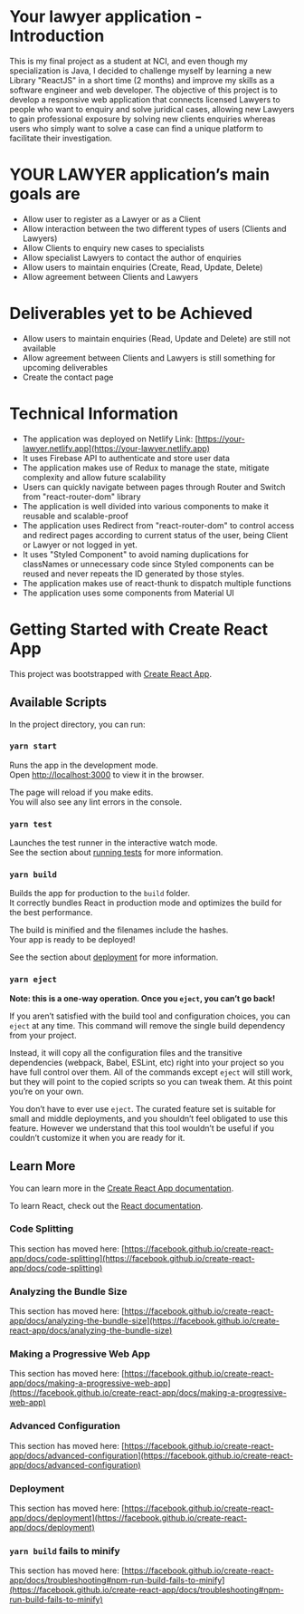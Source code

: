 # Your lawyer application - Introduction
This is my final project as a student at NCI, and even though my specialization is Java, I decided to challenge myself by learning a new Library "ReactJS" in a short time (2 months) and improve my skills as a software engineer and web developer. The objective of this project is to develop a responsive web application that connects licensed Lawyers to people who want to enquiry and solve juridical cases, allowing new Lawyers to gain professional exposure by solving new clients enquiries whereas users who simply want to solve a case can find a unique platform to facilitate their investigation. 

# YOUR LAWYER application’s main goals are
-	Allow user to register as a Lawyer or as a Client
-	Allow interaction between the two different types of users (Clients and Lawyers)
-	Allow Clients to enquiry  new cases to specialists
-	Allow specialist Lawyers to contact the author of enquiries
-	Allow users to maintain enquiries (Create, Read, Update, Delete)
-	Allow agreement between Clients and Lawyers

# Deliverables yet to be Achieved
- Allow users to maintain enquiries (Read, Update and Delete) are still not available
- Allow agreement between Clients and Lawyers is still something for upcoming deliverables
- Create the contact page


# Technical Information
- The application was deployed on Netlify
Link: [https://your-lawyer.netlify.app](https://your-lawyer.netlify.app)
- It uses Firebase API to authenticate and store user data
- The application makes use of Redux to manage the state, mitigate complexity and allow future scalability
- Users can quickly navigate between pages through Router and Switch from "react-router-dom" library
- The application is well divided into various components to make it reusable and scalable-proof
- The application uses Redirect from "react-router-dom" to control access and redirect pages according to current status of the user, being Client or Lawyer or not logged in yet.
- It uses "Styled Component" to avoid naming duplications for classNames or unnecessary code since Styled components can be reused and never repeats the ID generated by those styles.
- The application makes use of react-thunk to dispatch multiple functions
- The application uses some components from Material UI


# Getting Started with Create React App

This project was bootstrapped with [Create React App](https://github.com/facebook/create-react-app).

## Available Scripts

In the project directory, you can run:

### `yarn start`

Runs the app in the development mode.\
Open [http://localhost:3000](http://localhost:3000) to view it in the browser.

The page will reload if you make edits.\
You will also see any lint errors in the console.

### `yarn test`

Launches the test runner in the interactive watch mode.\
See the section about [running tests](https://facebook.github.io/create-react-app/docs/running-tests) for more information.

### `yarn build`

Builds the app for production to the `build` folder.\
It correctly bundles React in production mode and optimizes the build for the best performance.

The build is minified and the filenames include the hashes.\
Your app is ready to be deployed!

See the section about [deployment](https://facebook.github.io/create-react-app/docs/deployment) for more information.

### `yarn eject`

**Note: this is a one-way operation. Once you `eject`, you can’t go back!**

If you aren’t satisfied with the build tool and configuration choices, you can `eject` at any time. This command will remove the single build dependency from your project.

Instead, it will copy all the configuration files and the transitive dependencies (webpack, Babel, ESLint, etc) right into your project so you have full control over them. All of the commands except `eject` will still work, but they will point to the copied scripts so you can tweak them. At this point you’re on your own.

You don’t have to ever use `eject`. The curated feature set is suitable for small and middle deployments, and you shouldn’t feel obligated to use this feature. However we understand that this tool wouldn’t be useful if you couldn’t customize it when you are ready for it.

## Learn More

You can learn more in the [Create React App documentation](https://facebook.github.io/create-react-app/docs/getting-started).

To learn React, check out the [React documentation](https://reactjs.org/).

### Code Splitting

This section has moved here: [https://facebook.github.io/create-react-app/docs/code-splitting](https://facebook.github.io/create-react-app/docs/code-splitting)

### Analyzing the Bundle Size

This section has moved here: [https://facebook.github.io/create-react-app/docs/analyzing-the-bundle-size](https://facebook.github.io/create-react-app/docs/analyzing-the-bundle-size)

### Making a Progressive Web App

This section has moved here: [https://facebook.github.io/create-react-app/docs/making-a-progressive-web-app](https://facebook.github.io/create-react-app/docs/making-a-progressive-web-app)

### Advanced Configuration

This section has moved here: [https://facebook.github.io/create-react-app/docs/advanced-configuration](https://facebook.github.io/create-react-app/docs/advanced-configuration)

### Deployment

This section has moved here: [https://facebook.github.io/create-react-app/docs/deployment](https://facebook.github.io/create-react-app/docs/deployment)

### `yarn build` fails to minify

This section has moved here: [https://facebook.github.io/create-react-app/docs/troubleshooting#npm-run-build-fails-to-minify](https://facebook.github.io/create-react-app/docs/troubleshooting#npm-run-build-fails-to-minify)
